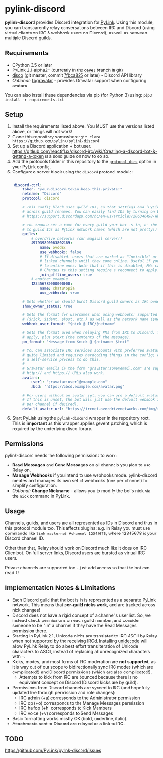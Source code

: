 # pylink-discord

**pylink-discord** provides Discord integration for [PyLink](https://github.com/jlu5/PyLink). Using this module, you can transparently relay conversations between IRC and Discord (using virtual clients on IRC & webhook users on Discord), as well as between multiple Discord guilds.

## Requirements
- CPython 3.5 or later
- PyLink 2.1-alpha2+ (currently in the [**`devel`**](https://github.com/jlu5/PyLink/tree/devel) branch in git)
- [disco](https://github.com/b1naryth1ef/disco) (git master, commit [7fbca825](https://github.com/b1naryth1ef/disco/commit/7fbca825f85a0936487d0b780dc53dcdbb920e21) or later) - Discord API library
- *Optional:* [libgravatar](https://github.com/pabluk/libgravatar) - provides Gravatar support when configuring avatars

You can also install these dependencies via pip (for Python 3) using: `pip3 install -r requirements.txt`

## Setup

1) Install the requirements listed above. You MUST use the versions listed above, or things will not work!
2) Clone this repository somewhere: `git clone https://github.com/pylink/pylink-discord`
3) Set up a Discord application + bot user. https://github.com/reactiflux/discord-irc/wiki/Creating-a-discord-bot-&-getting-a-token is a solid guide on how to do so.
4) Add the protocols folder in this repository to the [`protocol_dirs`](https://github.com/jlu5/PyLink/blob/ba17821/example-conf.yml#L57-L60) option in your PyLink config.
5) Configure a server block using the `discord` protocol module:

```yaml

    discord-ctrl:
        token: "your.discord.token.keep.this.private!"
        netname: "Discord"
        protocol: discord

        # This config block uses guild IDs, so that settings and (PyLink) network names are consistent
        # across guild renames. You can easily find IDs by turning on Developer Mode in Discord:
        # https://support.discordapp.com/hc/en-us/articles/206346498-Where-can-I-find-my-User-Server-Message-ID-

        # You SHOULD set a name for every guild your bot is in, or the protocol module will fall back
        # to guild IDs as PyLink network names (which are not pretty!)
        guilds:
            # overdrive networks (our magical server!)
            497939890063802369:
                name: ovddsc
                use_webhooks: false
                # If disabled, users that are marked as "Invisible" or "Offline" will not be joined to
                # linked channels until they come online. Useful if you have many offline users compared
                # to online ones. Note that if this is disabled, PMs cannot be sent to offline Discord users
                # Changes to this setting require a reconnect to apply. This defaults to true if not set.
                join_offline_users: true
            # another example
            123456789000000000:
                name: chatutopia
                use_webhooks: true

        # Sets whether we should burst Discord guild owners as IRC owners
        show_owner_status: true

        # Sets the format for usernames when using webhooks: supported fields include user fields
        # ($nick, $ident, $host, etc.) as well as the network name ($netname) and short network tag ($nettag)
        webhook_user_format: "$nick @ IRC/$netname"

        # Sets the format used when relaying PMs from IRC to Discord. The same fields as webhook_user_format
        # apply, plus $text (the contents of the message).
        pm_format: "Message from $nick @ $netname: $text"

        # You can associate IRC services accounts with preferred avatar URLs. Currently this is
        # quite limited and requires hardcoding things in the config; eventually there will be
        # a self-service process to do this.
        #
        # Gravatar emails in the form "gravatar:some@email.com" are supported if libgravatar is installed.
        # http:// and https:// URLs also work.
        avatars:
            user1: "gravatar:user1@example.com"
            abcd: "https://abcd.example.com/avatar.png"

        # For users without an avatar set, you can use a default avatar URL (http or https).
        # If this is unset, the bot will just use the default webhook icon (which you can customize
        # per channel if desired).
        default_avatar_url: "https://ircnet.overdrivenetworks.com/img/relaypic.png"

```

6) Start PyLink using the `pylink-discord` wrapper in the repository root. This is **important** as this wrapper applies gevent patching, which is required by the underlying disco library.


## Permissions

pylink-discord needs the following permissions to work:

- **Read Messages** and **Send Messages** on all channels you plan to use Relay on.
- **Manage Webhooks** if you intend to use webhooks mode. pylink-discord creates and manages its own set of webhooks (one per channel) to simplify configuration.
- *Optional:* **Change Nickname** - allows you to modify the bot's nick via the `nick` command in PyLink.

## Usage

Channels, guilds, and users are all represented as IDs in Discord and thus in this protocol module too.
This affects plugins: e.g. in Relay you must use commands like `link masternet #channel 12345678`, where 12345678 is your Discord channel ID.

Other than that, Relay should work on Discord much like it does on IRC Clientbot. On full server links, Discord users are bursted as virtual IRC users.

Private channels are supported too - just add access so that the bot can read it!


## Implementation Notes & Limitations

- Each Discord guild that the bot is in is represented as a separate PyLink network. This means that **per-guild nicks work**, and are tracked across nick changes!
- Discord does not have a rigid concept of a channel's user list. So, we instead check permissions on each guild member, and consider someone to be "in" a channel if they have the Read Messages permission there.
- Starting in PyLink 2.1, Unicode nicks are translated to IRC ASCII by Relay when not supported by the receiving IRCd. Installing [unidecode](https://github.com/avian2/unidecode) will allow PyLink Relay to do a best effort transliteration of Unicode characters to ASCII, instead of replacing all unrecognized characters with `-`.
- Kicks, modes, and most forms of IRC moderation are **not supported**, as it is way out of our scope to bidirectionally sync IRC modes (which are complicated!) and Discord permissions (which are also complicated!).
    - Attempts to kick from IRC are bounced because there is no equivalent concept on Discord (Discord kicks are by guild).
- Permissions from Discord channels are synced to IRC (and hopefully updated live through permission and role changes):
    - IRC admin (+a) corresponds to the Administrator permission
    - IRC op (+o) corresponds to the Manage Messages permission
    - IRC halfop (+h) corresponds to Kick Members
    - IRC voice (+v) corresponds to Send Messages
- Basic formatting works mostly OK (bold, underline, italic).
- Attachments sent to Discord are relayed as a link to IRC.

## TODO

https://github.com/PyLink/pylink-discord/issues

